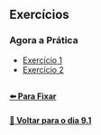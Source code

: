 ## Exercícios

### Agora a Prática
- [Exercício 1](https://github.com/nnnnadia/trybe-exercicios/pull/90/commits/92182588ae4155ee48113431c614992f8c29591d)
- [Exercício 2](https://github.com/nnnnadia/trybe-exercicios/pull/90/commits/2ff7b3c4a916ee8e438fa0b09942f107105030a8)

## 

#### [:arrow_left: Para Fixar](../Z-conteudo-recursos/para-fixar.md#para-fixar)

#### [:date: Voltar para o dia 9.1](../#92-javascript-assíncrono---fetch-api-e-asyncawait)
